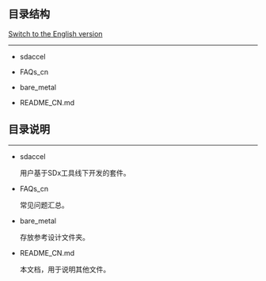 ## 目录结构

[Switch to the English version](./README.md)

---

- sdaccel

- FAQs_cn

- bare_metal

- README_CN.md


## 目录说明

---

<a id="sec-3-1" name="sec-3-1"></a>

- sdaccel

  用户基于SDx工具线下开发的套件。

- FAQs_cn

  常见问题汇总。

- bare_metal

  存放参考设计文件夹。

- README_CN.md

  本文档，用于说明其他文件。
